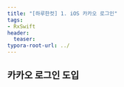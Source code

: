 ```yaml
---
title: "[하루한컷] 1. iOS 카카오 로그인"
tags: 
- RxSwift
header: 
  teaser: 
typora-root-url: ../
---
```


## 카카오 로그인 도입